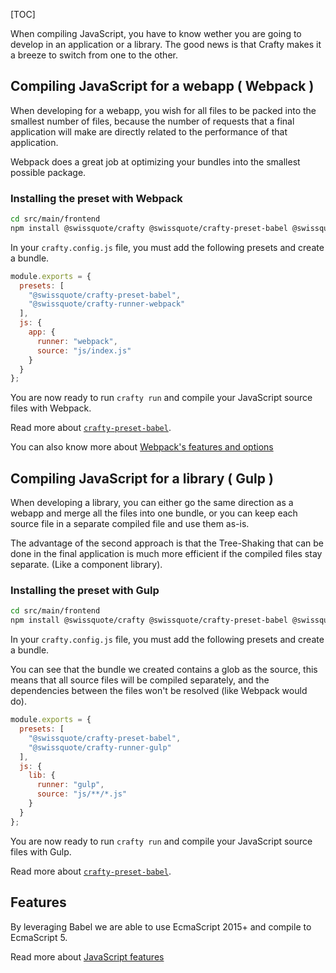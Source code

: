 [TOC]

When compiling JavaScript, you have to know wether you are going to develop in
an application or a library. The good news is that Crafty makes it a breeze to
switch from one to the other.

## Compiling JavaScript for a webapp ( Webpack )

When developing for a webapp, you wish for all files to be packed into the
smallest number of files, because the number of requests that a final
application will make are directly related to the performance of that
application.

Webpack does a great job at optimizing your bundles into the
smallest possible package.

### Installing the preset with Webpack

```bash
cd src/main/frontend
npm install @swissquote/crafty @swissquote/crafty-preset-babel @swissquote/crafty-runner-webpack --save
```

In your `crafty.config.js` file, you must add the following presets and create a
bundle.

```javascript
module.exports = {
  presets: [
    "@swissquote/crafty-preset-babel",
    "@swissquote/crafty-runner-webpack"
  ],
  js: {
    app: {
      runner: "webpack",
      source: "js/index.js"
    }
  }
};
```

You are now ready to run `crafty run` and compile your JavaScript source files
with Webpack.

Read more about [`crafty-preset-babel`](05_Packages/05_crafty-preset-babel).

You can also know more about
[Webpack's features and options](05_Packages/02_crafty-runner-webpack.md)

## Compiling JavaScript for a library ( Gulp )

When developing a library, you can either go the same direction as a webapp and
merge all the files into one bundle, or you can keep each source file in a
separate compiled file and use them as-is.

The advantage of the second approach is that the Tree-Shaking that can be done
in the final application is much more efficient if the compiled files stay
separate. (Like a component library).

### Installing the preset with Gulp

```bash
cd src/main/frontend
npm install @swissquote/crafty @swissquote/crafty-preset-babel @swissquote/crafty-runner-gulp --save
```

In your `crafty.config.js` file, you must add the following presets and create a
bundle.

You can see that the bundle we created contains a glob as the source, this means
that all source files will be compiled separately, and the dependencies between
the files won't be resolved (like Webpack would do).

```javascript
module.exports = {
  presets: [
    "@swissquote/crafty-preset-babel",
    "@swissquote/crafty-runner-gulp"
  ],
  js: {
    lib: {
      runner: "gulp",
      source: "js/**/*.js"
    }
  }
};
```

You are now ready to run `crafty run` and compile your JavaScript source files
with Gulp.

Read more about [`crafty-preset-babel`](05_Packages/05_crafty-preset-babel).

## Features

By leveraging Babel we are able to use EcmaScript 2015+ and compile to
EcmaScript 5.

Read more about
[JavaScript features](05_Packages/05_crafty-preset-babel/JavaScript_Features.md)
